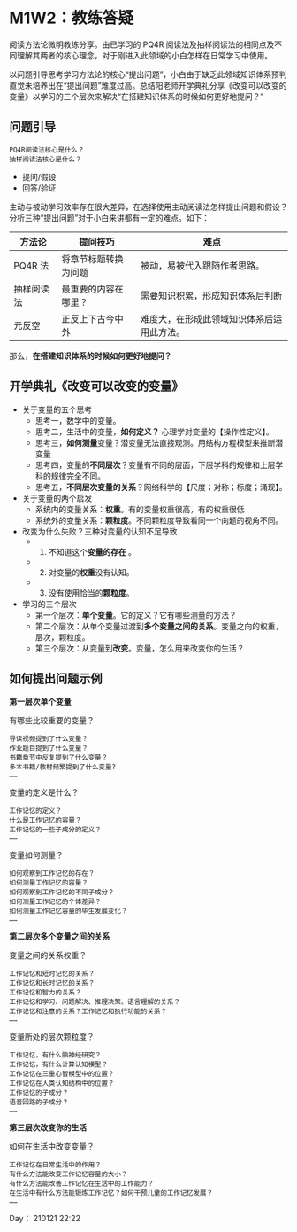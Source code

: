 # M1W2：教练答疑

阅读方法论微明教练分享。由已学习的 PQ4R 阅读法及抽样阅读法的相同点及不同理解其两者的核心理念，对于刚进入此领域的小白怎样在日常学习中使用。

以问题引导思考学习方法论的核心“提出问题”，小白由于缺乏此领域知识体系预判直觉未培养出在“提出问题”难度过高。总结阳老师开学典礼分享《改变可以改变的变量》以学习的三个层次来解决“在搭建知识体系的时候如何更好地提问？”

## 问题引导

```
PQ4R阅读法核心是什么？
抽样阅读法核心是什么？
```

- 提问/假设
- 回答/验证

主动与被动学习效率存在很大差异，在选择使用主动阅读法怎样提出问题和假设？分析三种“提出问题”对于小白来讲都有一定的难点。如下：

|   方法论   |   提问技巧   |  难点   |
| ---- | ---- | ---- |
|  PQ4R 法    |  将章节标题转换为问题    |   被动，易被代入跟随作者思路。  |
|    抽样阅读法  |    最重要的内容在哪里？  |   需要知识积累，形成知识体系后判断  |
|    元反空  |    正反上下古今中外  |   难度大，在形成此领域知识体系后运用此方法。   |

那么，**在搭建知识体系的时候如何更好地提问？**

## 开学典礼《改变可以改变的变量》

- 关于变量的五个思考
  - 思考一，数学中的变量。
  - 思考二，生活中的变量，**如何定义？** 心理学对变量的【操作性定义】。
  - 思考三，**如何测量**变量？潜变量无法直接观测。用结构方程模型来推断潜变量
  - 思考四，变量的**不同层次**？变量有不同的层面，下层学科的规律和上层学科的规律完全不同。
  - 思考五，**不同层次变量的关系**？网络科学的【尺度；对称；标度；涌现】。
- 关于变量的两个启发
  - 系统内的变量关系：**权重**。有的变量权重很高，有的权重很低
  - 系统外的变量关系：**颗粒度**。不同颗粒度导致看同一个向题的视角不同。
- 改变为什么失败？三种对变量的认知不足导致
  - 1. 不知道这个**变量的存在** 。
  - 2. 对变量的**权重**没有认知。
  - 3. 没有使用恰当的**颗粒度**。
- 学习的三个层次
  - 第一个层次：**单个变量**。它的定义？它有哪些测量的方法？
  - 第二个层次：从单个变量过渡到**多个变量之间的关系**。变量之向的权重，层次，颗粒度。
  - 第三个层次：从变量到**改变**。变量，怎么用来改变你的生活？

## 如何提出问题示例

**第一层次单个变量**

有哪些比较重要的变量？

```
导读视频提到了什么变量？
作业题目提到了什么变量？
书籍章节中反复提到了什么变量？
多本书籍/教材频繁提到了什么变量?
……
```

变量的定义是什么？

```
工作记忆的定义？
什么是工作记忆的容量？
工作记忆的一些子成分的定义？
……
```

变量如何测量？

```
如何观察到工作记忆的存在？
如何测量工作记忆的容量？
如何观察到工作记忆的不同子成分？
如何测量工作记忆的个体差异？
如何测量工作记忆容量的毕生发展变化？
……
```

**第二层次多个变量之间的关系**

变量之间的关系权重？

```
工作记忆和短时记忆的关系？
工作记忆和长时记忆的关系？
工作记忆和智力的关系？
工作记忆和学习、问题解决、推理决策、语言理解的关系？
工作记忆和注意的关系？工作记忆和执行功能的关系？
……
```

变量所处的层次颗粒度？

```
工作记忆，有什么脑神经研究？
工作记忆，有什么计算认知模型？
工作记忆在三重心智模型中的位置？
工作记忆在人类认知结构中的位置？
工作记忆的子成分？
语音回路的子成分？
……
```

**第三层次改变你的生活**

如何在生活中改变变量？

```
工作记忆在日常生活中的作用？
有什么方法能改变工作记忆容量的大小？
有什么方法能改善工作记忆在生活中的工作能力？
在生活中有什么方法能锻炼工作记忆？如何干预儿童的工作记忆发展？
……
```

Day： 210121 22:22